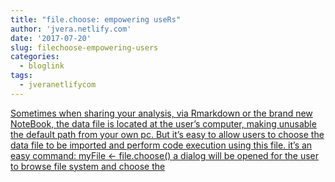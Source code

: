 ```yaml
---
title: "file.choose: empowering useRs"
author: 'jvera.netlify.com'
date: '2017-07-20'
slug: filechoose-empowering-users
categories:
  - bloglink
tags:
  - jveranetlifycom
---
```


[Sometimes when sharing your analysis, via Rmarkdown or the brand new NoteBook, the data file is located at the user’s computer, making unusable the default path from your own pc. But it’s easy to allow users to choose the data file to be imported and perform code execution using this file. it’s an easy command: myFile <- file.choose() a dialog will be opened for the user to browse file system and choose the<i class="fas fa-external-link-alt"></i>](http://jvera.netlify.com/post/2017/07/20/file-choose-empowering-users/)

